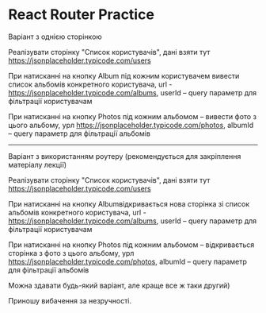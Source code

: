 # React Router Practice

Варіант з однією сторінкою

Реалізувати сторінку "Список користувачів", дані взяти тут
https://jsonplaceholder.typicode.com/users

При натисканні на кнопку Album під кожним користувачем вивести список альбомів
конкретного користувача, url - https://jsonplaceholder.typicode.com/albums,
userId – query параметр для фільтрації користувачам

При натисканні на кнопку Photos під кожним альбомом – вивести фото з цього
альбому, урл https://jsonplaceholder.typicode.com/photos, albumId – query
параметр для фільтрації альбомів

---

Варіант з використанням роутеру (рекомендується для закріплення матеріалу
лекції)

Реалізувати сторінку "Список користувачів", дані взяти тут
https://jsonplaceholder.typicode.com/users

При натисканні на кнопку Albumвідкривається нова сторінка зі список альбомів
конкретного користувача, url - https://jsonplaceholder.typicode.com/albums,
userId – query параметр для фільтрації користувачам

При натисканні на кнопку Photos під кожним альбомом – відкривається сторінка з
фото з цього альбому, урл https://jsonplaceholder.typicode.com/photos, albumId –
query параметр для фільтрації альбомів

Можна здавати будь-який варіант, але краще все ж таки другий)

Приношу вибачення за незручності.
